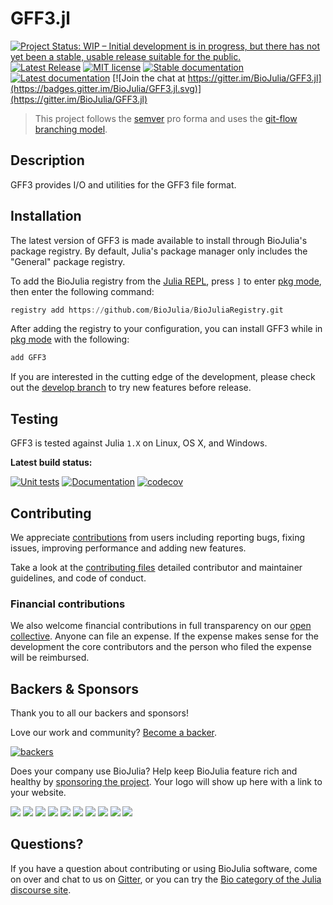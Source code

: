 # GFF3.jl

[![Project Status: WIP – Initial development is in progress, but there has not yet been a stable, usable release suitable for the public.](https://www.repostatus.org/badges/latest/wip.svg)](https://www.repostatus.org/#wip)
[![Latest Release](https://img.shields.io/github/release/BioJulia/GFF3.jl.svg)](https://github.com/BioJulia/GFF3.jl/releases/latest)
[![MIT license](https://img.shields.io/badge/license-MIT-green.svg)](https://github.com/BioJulia/GFF3.jl/blob/master/LICENSE)
[![Stable documentation](https://img.shields.io/badge/docs-stable-blue.svg)](https://biojulia.github.io/GFF3.jl/stable)
[![Latest documentation](https://img.shields.io/badge/docs-dev-blue.svg)](https://biojulia.github.io/GFF3.jl/dev/)
[![Join the chat at https://gitter.im/BioJulia/GFF3.jl](https://badges.gitter.im/BioJulia/GFF3.jl.svg)](https://gitter.im/BioJulia/GFF3.jl)

> This project follows the [semver](http://semver.org) pro forma and uses the [git-flow branching model](https://nvie.com/posts/a-successful-git-branching-model/).

## Description
GFF3 provides I/O and utilities for the GFF3 file format.

## Installation
The latest version of GFF3 is made available to install through BioJulia's package registry.
By default, Julia's package manager only includes the "General" package registry.

To add the BioJulia registry from the [Julia REPL](https://docs.julialang.org/en/v1/manual/getting-started/), press `]` to enter [pkg mode](https://docs.julialang.org/en/v1/stdlib/Pkg/), then enter the following command:
```julia
registry add https://github.com/BioJulia/BioJuliaRegistry.git
```

After adding the registry to your configuration, you can install GFF3 while in [pkg mode](https://docs.julialang.org/en/v1/stdlib/Pkg/) with the following:
```julia
add GFF3
```

If you are interested in the cutting edge of the development, please check out the [develop branch](https://github.com/BioJulia/GFF3.jl/tree/develop) to try new features before release.


## Testing
GFF3 is tested against Julia `1.X` on Linux, OS X, and Windows.

**Latest build status:**

[![Unit tests](https://github.com/BioJulia/GFF3.jl/workflows/Unit%20tests/badge.svg?branch=master)](https://github.com/BioJulia/GFF3.jl/actions?query=workflow%3A%22Unit+tests%22+branch%3Amaster)
[![Documentation](https://github.com/BioJulia/GFF3.jl/workflows/Documentation/badge.svg?branch=master)](https://github.com/BioJulia/GFF3.jl/actions?query=workflow%3ADocumentation+branch%3Amaster)
[![codecov](https://codecov.io/gh/BioJulia/GFF3.jl/branch/master/graph/badge.svg)](https://codecov.io/gh/BioJulia/GFF3.jl)

## Contributing
We appreciate [contributions](https://github.com/BioJulia/GFF3.jl/graphs/contributors) from users including reporting bugs, fixing issues, improving performance and adding new features.

Take a look at the [contributing files](https://github.com/BioJulia/Contributing) detailed contributor and maintainer guidelines, and code of conduct.

### Financial contributions
We also welcome financial contributions in full transparency on our [open collective](https://opencollective.com/biojulia).
Anyone can file an expense.
If the expense makes sense for the development the core contributors and the person who filed the expense will be reimbursed.


## Backers & Sponsors
Thank you to all our backers and sponsors!

Love our work and community? [Become a backer](https://opencollective.com/biojulia#backer).

[![backers](https://opencollective.com/biojulia/backers.svg?width=890)](https://opencollective.com/biojulia#backers)

Does your company use BioJulia?
Help keep BioJulia feature rich and healthy by [sponsoring the project](https://opencollective.com/biojulia#sponsor).
Your logo will show up here with a link to your website.

[![](https://opencollective.com/biojulia/sponsor/0/avatar.svg)](https://opencollective.com/biojulia/sponsor/0/website)
[![](https://opencollective.com/biojulia/sponsor/1/avatar.svg)](https://opencollective.com/biojulia/sponsor/1/website)
[![](https://opencollective.com/biojulia/sponsor/2/avatar.svg)](https://opencollective.com/biojulia/sponsor/2/website)
[![](https://opencollective.com/biojulia/sponsor/3/avatar.svg)](https://opencollective.com/biojulia/sponsor/3/website)
[![](https://opencollective.com/biojulia/sponsor/4/avatar.svg)](https://opencollective.com/biojulia/sponsor/4/website)
[![](https://opencollective.com/biojulia/sponsor/5/avatar.svg)](https://opencollective.com/biojulia/sponsor/5/website)
[![](https://opencollective.com/biojulia/sponsor/6/avatar.svg)](https://opencollective.com/biojulia/sponsor/6/website)
[![](https://opencollective.com/biojulia/sponsor/7/avatar.svg)](https://opencollective.com/biojulia/sponsor/7/website)
[![](https://opencollective.com/biojulia/sponsor/8/avatar.svg)](https://opencollective.com/biojulia/sponsor/8/website)
[![](https://opencollective.com/biojulia/sponsor/9/avatar.svg)](https://opencollective.com/biojulia/sponsor/9/website)


## Questions?
If you have a question about contributing or using BioJulia software, come on over and chat to us on [Gitter](https://gitter.im/BioJulia/General), or you can try the [Bio category of the Julia discourse site](https://discourse.julialang.org/c/domain/bio).
